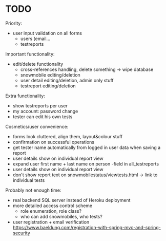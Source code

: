 # TODO

Priority:
- user input validation on all forms
  - users (email...
  - testreports 

Important functionality:
- edit/delete functionality
  - cross-references handling, delete something -> wipe database
  - snowmobile editing/deletion
  - user detail editing/deletion, admin only stuff
  - testreport editing/deletion

Extra functionality:
- show testreports per user
- my account: password change
- tester can edit his own tests

Cosmetics/user convenience:
- forms look cluttered, align them, layout&colour stuff
- confirmation on successful operations
- get tester name automatically from logged in user data when saving a report
- user details show on individual report view
- expand user first name + last name on person -field in all_testreports
- user details show on individual report view
- don't show report text on snowmobilestatus/viewtests.html -> link to individual tests
  
Probably not enough time:
- real backend SQL server instead of Heroku deployment
- more detailed access control scheme
  - role enumeration, role class?
  - who can add snowmobiles, who tests?
- user registration + email verification
https://www.baeldung.com/registration-with-spring-mvc-and-spring-security  
